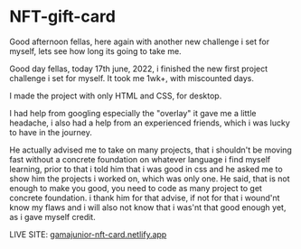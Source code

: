 # NFT-gift-card
Good afternoon fellas, here again with another new challenge i set for myself, lets see how long its going to take me.

Good day fellas, today 17th june, 2022, i finished the new first project challenge i set for myself. It took me 1wk+, with miscounted days. 

I made the project with only HTML and CSS, for desktop.

I had help from googling especially the "overlay" it gave me a little headache, i also had a help from an experienced friends, which i was lucky to have in the journey. 

He actually advised me to take on many projects, that i shouldn't be moving fast without a concrete foundation on whatever language i find myself learning, prior to that i told him that i was good in css and he asked me to show him the projects i worked on, which was only one. He said, that is not enough to make you good, you need to code as many project to get concrete foundation. i thank him for that advise, if not for that i wound'nt know my flaws and i will also not know that i was'nt that good enough yet, as i gave myself credit. 













LIVE SITE: [gamajunior-nft-card.netlify.app](https://gamajunior-nft-card.netlify.app/)
